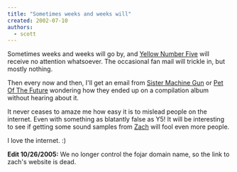 ```yaml
---
title: "Sometimes weeks and weeks will"
created: 2002-07-10
authors: 
  - scott
---
```


Sometimes weeks and weeks will go by, and [Yellow Number Five](http://spaceninja.local/site-archives/yellow5/v2/) will receive no attention whatsoever. The occasional fan mail will trickle in, but mostly nothing.  
  
Then every now and then, I'll get an email from [Sister Machine Gun](http://spaceninja.local/site-archives/yellow5/v2/sistermachinegun.html) or [Pet Of The Future](http://spaceninja.local/site-archives/yellow5/v2/petofthefuture.html) wondering how they ended up on a compilation album without hearing about it.  
  
It never ceases to amaze me how easy it is to mislead people on the internet. Even with something as blatantly false as Y5! It will be interesting to see if getting some sound samples from [Zach](http://www.fojar.com/~chaz/fd/) will fool even more people.  
  
I love the internet. :)

**Edit 10/26/2005:** We no longer control the fojar domain name, so the link to zach's website is dead.
